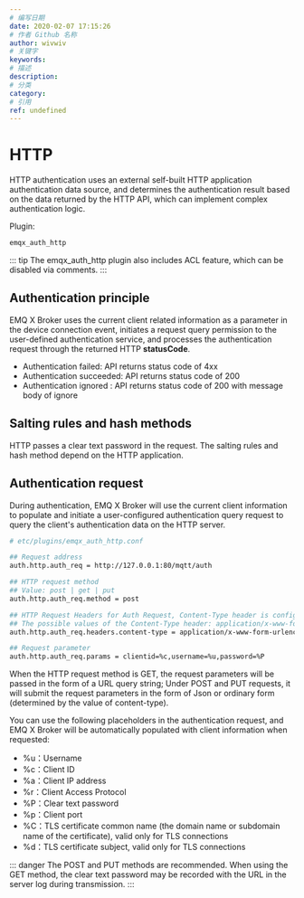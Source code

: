 ```yaml
---
# 编写日期
date: 2020-02-07 17:15:26
# 作者 Github 名称
author: wivwiv
# 关键字
keywords:
# 描述
description:
# 分类
category: 
# 引用
ref: undefined
---
```


# HTTP

HTTP authentication uses an external self-built HTTP application authentication data source, and determines the authentication result based on the data returned by the HTTP API, which can implement complex authentication logic.

Plugin:

```bash
emqx_auth_http
```

::: tip 
The emqx_auth_http plugin also includes ACL feature, which can be disabled via comments.
:::


## Authentication principle

EMQ X Broker uses the current client related information as a parameter in the device connection event, initiates a request query permission to the user-defined authentication service, and processes the authentication request through the returned HTTP **statusCode**.

 - Authentication failed: API returns status code of 4xx
 - Authentication succeeded: API returns status code of 200
 - Authentication ignored : API returns status code of 200 with message body of ignore

## Salting rules and hash methods

HTTP passes a clear text password in the request. The salting rules and hash method depend on the HTTP application.

## Authentication request

During authentication, EMQ X Broker will use the current client information to populate and initiate a user-configured authentication query request to query the client's authentication data on the HTTP server.

```bash
# etc/plugins/emqx_auth_http.conf

## Request address
auth.http.auth_req = http://127.0.0.1:80/mqtt/auth

## HTTP request method
## Value: post | get | put
auth.http.auth_req.method = post

## HTTP Request Headers for Auth Request, Content-Type header is configured by default.
## The possible values of the Content-Type header: application/x-www-form-urlencoded, application/json
auth.http.auth_req.headers.content-type = application/x-www-form-urlencoded

## Request parameter
auth.http.auth_req.params = clientid=%c,username=%u,password=%P
```

When the HTTP request method is GET, the request parameters will be passed in the form of a URL query string; Under POST and PUT requests, it will submit the request parameters in the form of Json or ordinary form (determined by the value of content-type).

You can use the following placeholders in the authentication request, and EMQ X Broker will be automatically populated with client information when requested:

- %u：Username
- %c：Client ID
- %a：Client IP address
- %r：Client Access Protocol
- %P：Clear text password
- %p：Client port
- %C：TLS certificate common name (the domain name or subdomain name of the certificate), valid only for TLS connections
- %d：TLS certificate subject, valid only for TLS connections

::: danger 
The POST and PUT methods are recommended. When using the GET method, the clear text password may be recorded with the URL in the server log during transmission.
:::

